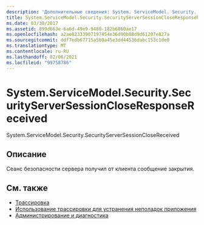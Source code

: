 ```yaml
---
description: 'Дополнительные сведения: System. ServiceModel. Security. Секуритисерверсессионклосереспонсерецеивед'
title: System.ServiceModel.Security.SecurityServerSessionCloseResponseReceived
ms.date: 03/30/2017
ms.assetid: 899d663e-6a6d-49e9-9480-182b6860ae17
ms.openlocfilehash: a2ae82333907197454e36d90b88d9d61207e827a
ms.sourcegitcommit: ddf7edb67715a5b9a45e3dd44536dabc153c1de0
ms.translationtype: MT
ms.contentlocale: ru-RU
ms.lasthandoff: 02/06/2021
ms.locfileid: "99758786"
---
```

# <a name="systemservicemodelsecuritysecurityserversessioncloseresponsereceived"></a>System.ServiceModel.Security.SecurityServerSessionCloseResponseReceived

System.ServiceModel.Security.SecurityServerSessionCloseReceived  
  
## <a name="description"></a>Описание  

 Сеанс безопасности сервера получил от клиента сообщение закрытия.  
  
## <a name="see-also"></a>См. также

- [Трассировка](index.md)
- [Использование трассировки для устранения неполадок приложения](using-tracing-to-troubleshoot-your-application.md)
- [Администрирование и диагностика](../index.md)
